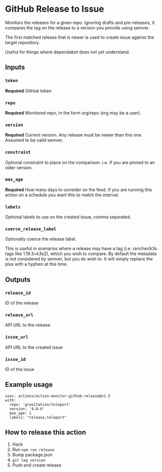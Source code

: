# GitHub Release to Issue

Monitors the releases for a given repo. Ignoring drafts and pre-releases, it
compares the tag on the release to a version you provide using semver.

The first matched release that is newer is used to create issue against the
target repository.

Useful for things where dependabot does not yet understand.

## Inputs

### `token`
**Required** GitHub token

### `repo`

**Required** Monitored repo, in the form org/repo (org may be a user).

### `version`
**Required** Current version. Any release must be newer than this one. Assumed to be valid semver.

### `constraint`
Optional constraint to place on the comparison. i.e. if you are pinned to an older version.

### `max_age`
**Required** How many days to consider on the feed. If you are running this action on a schedule you want this to match the interval.

### `labels`
Optional labels to use on the created issue, comma separated.

### `coerce_release_label`
Optionally coerce the release label.

This is useful in scenarios where a release may have a tag (i.e. rancher/k3s tags like 1.19.3+k3s2), which you wish to compare.
By default the metadata is not considered by semver, but you do wish to.
It will simply replace the plus with a hyphen at this time.

## Outputs

### `release_id`

ID of the release

### `release_url`

API URL to the release

### `issue_url`

API URL to the created issue

### `issue_id`

ID of the issue

## Example usage

```
uses: actions/action-monitor-github-release@v1.5
with:
  repo: 'gravitation/teleport'
  version: '4.0.0'
  max_age: 1
  labels: "release,teleport"
```

## How to release this action

1. Hack
2. Run `npm run release`
3. Bump package.json
4. `git tag version`
5. Push and create release
